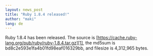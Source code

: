 ```yaml
---
layout: news_post
title: "Ruby 1.8.4 released!"
author: "maki"
lang: de
---
```


Ruby 1.8.4 has been released. The source is
[https://cache.ruby-lang.org/pub/ruby/ruby-1.8.4.tar.gz][1], the md5sum is
bd8c2e593e1fa4b01fd98eaf016329bb, and filesize is 4,312,965 bytes.



[1]: https://cache.ruby-lang.org/pub/ruby/ruby-1.8.4.tar.gz
